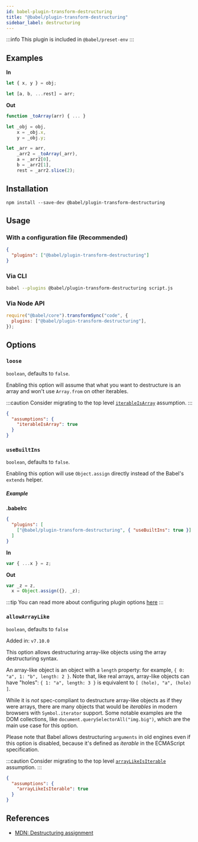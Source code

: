 ```yaml
---
id: babel-plugin-transform-destructuring
title: "@babel/plugin-transform-destructuring"
sidebar_label: destructuring
---
```


:::info
This plugin is included in `@babel/preset-env`
:::

## Examples

**In**

```js title="JavaScript"
let { x, y } = obj;

let [a, b, ...rest] = arr;
```

**Out**

```js title="JavaScript"
function _toArray(arr) { ... }

let _obj = obj,
    x = _obj.x,
    y = _obj.y;

let _arr = arr,
    _arr2 = _toArray(_arr),
    a = _arr2[0],
    b = _arr2[1],
    rest = _arr2.slice(2);
```

## Installation

```shell npm2yarn
npm install --save-dev @babel/plugin-transform-destructuring
```

## Usage

### With a configuration file (Recommended)

```json title="babel.config.json"
{
  "plugins": ["@babel/plugin-transform-destructuring"]
}
```

### Via CLI

```sh title="Shell"
babel --plugins @babel/plugin-transform-destructuring script.js
```

### Via Node API

```js title="JavaScript"
require("@babel/core").transformSync("code", {
  plugins: ["@babel/plugin-transform-destructuring"],
});
```

## Options

### `loose`

`boolean`, defaults to `false`.

Enabling this option will assume that what you want to destructure is an array and won't use `Array.from` on other iterables.

:::caution
Consider migrating to the top level [`iterableIsArray`](assumptions.md#iterableisarray) assumption.
:::

```json title="babel.config.json"
{
  "assumptions": {
    "iterableIsArray": true
  }
}
```

### `useBuiltIns`

`boolean`, defaults to `false`.

Enabling this option will use `Object.assign` directly instead of the Babel's `extends` helper.

##### Example

**.babelrc**

```json title="babel.config.json"
{
  "plugins": [
    ["@babel/plugin-transform-destructuring", { "useBuiltIns": true }]
  ]
}
```

**In**

```js title="JavaScript"
var { ...x } = z;
```

**Out**

```js title="JavaScript"
var _z = z,
  x = Object.assign({}, _z);
```

:::tip
You can read more about configuring plugin options [here](https://babeljs.io/docs/en/plugins#plugin-options)
:::

### `allowArrayLike`

`boolean`, defaults to `false`

Added in: `v7.10.0`

This option allows destructuring array-like objects using the array destructuring syntax.

An array-like object is an object with a `length` property: for example, `{ 0: "a", 1: "b", length: 2 }`. Note that, like real arrays, array-like objects can have "holes": `{ 1: "a", length: 3 }` is equivalent to `[ (hole), "a", (hole) ]`.

While it is _not_ spec-compliant to destructure array-like objects as if they were arrays, there are many objects that would be _iterables_ in modern browsers with `Symbol.iterator` support. Some notable examples are the DOM collections, like `document.querySelectorAll("img.big")`, which are the main use case for this option.

Please note that Babel allows destructuring `arguments` in old engines even if this option is disabled, because it's defined as _iterable_ in the ECMAScript specification.

:::caution
Consider migrating to the top level [`arrayLikeIsIterable`](assumptions.md#arraylikeisiterable) assumption.
:::

```json title="babel.config.json"
{
  "assumptions": {
    "arrayLikeIsIterable": true
  }
}
```

## References

- [MDN: Destructuring assignment](https://developer.mozilla.org/en-US/docs/Web/JavaScript/Reference/Operators/Destructuring_assignment)
